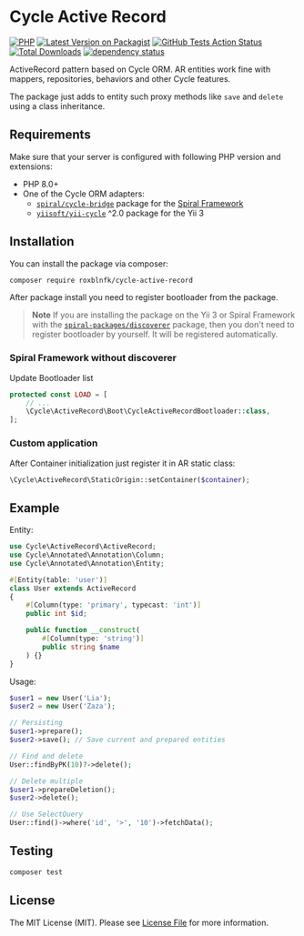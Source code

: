 # Cycle Active Record

[![PHP](https://img.shields.io/packagist/php-v/roxblnfk/cycle-active-record.svg?style=flat-square)](https://packagist.org/packages/roxblnfk/cycle-active-record)
[![Latest Version on Packagist](https://img.shields.io/packagist/v/roxblnfk/cycle-active-record.svg?style=flat-square)](https://packagist.org/packages/roxblnfk/cycle-active-record)
[![GitHub Tests Action Status](https://img.shields.io/github/workflow/status/roxblnfk/cycle-active-record/run-tests?label=tests&style=flat-square)](https://github.com/roxblnfk/cycle-active-record/actions?query=workflow%3Arun-tests+branch%3Amain)
[![Total Downloads](https://img.shields.io/packagist/dt/roxblnfk/cycle-active-record.svg?style=flat-square)](https://packagist.org/packages/roxblnfk/cycle-active-record)
[![dependency status](https://php.package.health/packages/roxblnfk/cycle-active-record/dev-master/status.svg)](https://php.package.health/packages/roxblnfk/cycle-active-record/dev-master)


ActiveRecord pattern based on Cycle ORM. AR entities work fine with mappers, repositories, behaviors and other Cycle
features.

The package just adds to entity such proxy methods like `save` and `delete` using a class inheritance.

## Requirements

Make sure that your server is configured with following PHP version and extensions:

- PHP 8.0+
- One of the Cycle ORM adapters:
  - [`spiral/cycle-bridge`](https://github.com/spiral/cycle-bridge) package for the
    [Spiral Framework](https://github.com/spiral/framework)
  - [`yiisoft/yii-cycle`](https://github.com/yiisoft/yii-cycle) ^2.0 package for the Yii 3

## Installation

You can install the package via composer:

```bash
composer require roxblnfk/cycle-active-record
```

After package install you need to register bootloader from the package.

> **Note**
> If you are installing the package on the Yii 3 or Spiral Framework with the
> [`spiral-packages/discoverer`](https://github.com/spiral-packages/discoverer) package,
> then you don't need to register bootloader by yourself. It will be registered automatically.

### Spiral Framework without discoverer

Update Bootloader list

```php
protected const LOAD = [
    // ...
    \Cycle\ActiveRecord\Boot\CycleActiveRecordBootloader::class,
];
```

### Custom application

After Container initialization just register it in AR static class:

```php
\Cycle\ActiveRecord\StaticOrigin::setContainer($container);
```

## Example

Entity:
```php
use Cycle\ActiveRecord\ActiveRecord;
use Cycle\Annotated\Annotation\Column;
use Cycle\Annotated\Annotation\Entity;

#[Entity(table: 'user')]
class User extends ActiveRecord
{
    #[Column(type: 'primary', typecast: 'int')]
    public int $id;

    public function __construct(
        #[Column(type: 'string')]
        public string $name
    ) {}
}
```

Usage:

```php
$user1 = new User('Lia');
$user2 = new User('Zaza');

// Persisting
$user1->prepare();
$user2->save(); // Save current and prepared entities

// Find and delete
User::findByPK(10)?->delete();

// Delete multiple
$user1->prepareDeletion();
$user2->delete();

// Use SelectQuery
User::find()->where('id', '>', '10')->fetchData();
```

## Testing

```bash
composer test
```

## License

The MIT License (MIT). Please see [License File](LICENSE) for more information.
